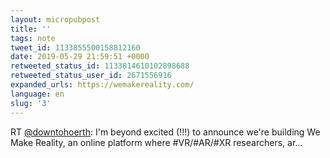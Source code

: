 ```yaml
---
layout: micropubpost
title: ''
tags: note
tweet_id: 1133855500158812160
date: 2019-05-29 21:59:51 +0000
retweeted_status_id: 1133814610102898688
retweeted_status_user_id: 2671556916
expanded_urls: https://wemakereality.com/
language: en
slug: '3'
---
```

RT <a href="https://twitter.com/downtohoerth" target="_blank" rel="noopener noreferrer">@downtohoerth</a>: I'm beyond excited (!!!) to announce we're building We Make Reality, an online platform where #VR/#AR/#XR researchers, ar…

